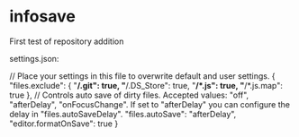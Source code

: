 # infosave
First test of repository addition

settings.json:

// Place your settings in this file to overwrite default and user settings.
{
    "files.exclude": {
        "**/.git": true,
        "**/.DS_Store": true,
        "**/*.js": true,
        "**/*.js.map": true
    },
    // Controls auto save of dirty files. Accepted values:  "off", "afterDelay", "onFocusChange". If set to "afterDelay" you can configure the delay in "files.autoSaveDelay".
    "files.autoSave": "afterDelay",
    "editor.formatOnSave": true
}
